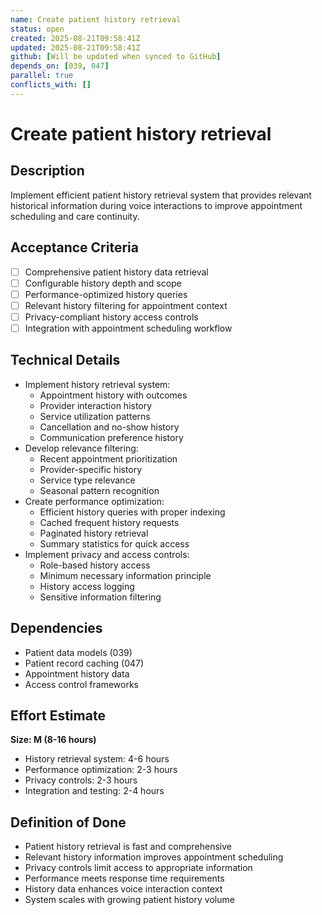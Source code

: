 ```yaml
---
name: Create patient history retrieval
status: open
created: 2025-08-21T09:58:41Z
updated: 2025-08-21T09:58:41Z
github: [Will be updated when synced to GitHub]
depends_on: [039, 047]
parallel: true
conflicts_with: []
---
```


# Create patient history retrieval

## Description
Implement efficient patient history retrieval system that provides relevant historical information during voice interactions to improve appointment scheduling and care continuity.

## Acceptance Criteria
- [ ] Comprehensive patient history data retrieval
- [ ] Configurable history depth and scope
- [ ] Performance-optimized history queries
- [ ] Relevant history filtering for appointment context
- [ ] Privacy-compliant history access controls
- [ ] Integration with appointment scheduling workflow

## Technical Details
- Implement history retrieval system:
  - Appointment history with outcomes
  - Provider interaction history
  - Service utilization patterns
  - Cancellation and no-show history
  - Communication preference history
- Develop relevance filtering:
  - Recent appointment prioritization
  - Provider-specific history
  - Service type relevance
  - Seasonal pattern recognition
- Create performance optimization:
  - Efficient history queries with proper indexing
  - Cached frequent history requests
  - Paginated history retrieval
  - Summary statistics for quick access
- Implement privacy and access controls:
  - Role-based history access
  - Minimum necessary information principle
  - History access logging
  - Sensitive information filtering

## Dependencies
- Patient data models (039)
- Patient record caching (047)
- Appointment history data
- Access control frameworks

## Effort Estimate
**Size: M (8-16 hours)**
- History retrieval system: 4-6 hours
- Performance optimization: 2-3 hours
- Privacy controls: 2-3 hours
- Integration and testing: 2-4 hours

## Definition of Done
- Patient history retrieval is fast and comprehensive
- Relevant history information improves appointment scheduling
- Privacy controls limit access to appropriate information
- Performance meets response time requirements
- History data enhances voice interaction context
- System scales with growing patient history volume